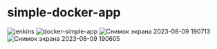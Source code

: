 # simple-docker-app
![jenkins](https://github.com/AlionaVi/simple-docker-app/assets/126494415/9c1423fd-eb3a-4d3d-bf52-c1012dad2946)
![docker-simple-app](https://github.com/AlionaVi/simple-docker-app/assets/126494415/1a7f2147-2f2a-4706-a8da-f942a66b7b1b)
![Снимок экрана 2023-08-09 190713](https://github.com/AlionaVi/simple-docker-app/assets/126494415/da692a33-9aa7-436b-bc85-b57d313802a0)
![Снимок экрана 2023-08-09 190605](https://github.com/AlionaVi/simple-docker-app/assets/126494415/1a037bb5-80db-4ff1-b362-3b54230187f9)
